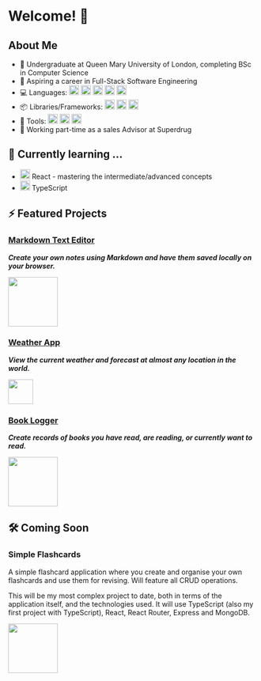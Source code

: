 # Welcome! 👋

## About Me

- :book: Undergraduate at Queen Mary University of London, completing BSc in Computer Science
- :star2: Aspiring a career in Full-Stack Software Engineering
- :computer: Languages: <a href="https://skillicons.dev"><img src="https://skillicons.dev/icons?i=js" width="20" /></a> <a href="https://skillicons.dev"><img src="https://skillicons.dev/icons?i=py" width="20" /></a> <a href="https://skillicons.dev"><img src="https://skillicons.dev/icons?i=java" width="20" /></a> <a href="https://skillicons.dev"><img src="https://skillicons.dev/icons?i=html" width="20" /></a> <a href="https://skillicons.dev"><img src="https://skillicons.dev/icons?i=css" width="20" /></a>
- :package: Libraries/Frameworks: <a href="https://skillicons.dev"><img src="https://skillicons.dev/icons?i=react" width="20" /></a> <a href="https://skillicons.dev"><img src="https://skillicons.dev/icons?i=express" width="20" /></a> <a href="https://skillicons.dev"><img src="https://skillicons.dev/icons?i=mongodb" width="20" /></a>
- :wrench: Tools: <a href="https://skillicons.dev"><img src="https://skillicons.dev/icons?i=vscode" width="20" /></a> <a href="https://skillicons.dev"><img src="https://skillicons.dev/icons?i=git" width="20" /></a> <a href="https://skillicons.dev"><img src="https://skillicons.dev/icons?i=npm" width="20" /></a>
- :department_store: Working part-time as a sales Advisor at Superdrug

## 🌱 Currently learning ...

- <a href="https://skillicons.dev"><img src="https://skillicons.dev/icons?i=react" width="20" /></a> React - mastering the intermediate/advanced concepts
- <a href="https://skillicons.dev"><img src="https://skillicons.dev/icons?i=ts" width="20" /></a> TypeScript

## ⚡ Featured Projects

### [Markdown Text Editor](https://github.com/SA9102/Markdown-Text-Editor)

***Create your own notes using Markdown and have them saved locally on your browser.***

<a href="https://skillicons.dev">
  <img src="https://skillicons.dev/icons?i=js,react,vite,css" width="100" />
</a>

### [Weather App](https://github.com/SA9102/Weather-App)

***View the current weather and forecast at almost any location in the world.***

<a href="https://skillicons.dev">
  <img src="https://skillicons.dev/icons?i=js,react" width="50" />
</a>

### [Book Logger](https://github.com/SA9102/Book-Logger)

***Create records of books you have read, are reading, or currently want to read.***

<a href="https://skillicons.dev">
  <img src="https://skillicons.dev/icons?i=js,express,mongodb,css" width="100" />
</a>

## :hammer_and_wrench: Coming Soon

### Simple Flashcards

A simple flashcard application where you create and organise your own flashcards and use them for revising. Will feature all CRUD operations.

This will be my most complex project to date, both in terms of the application itself, and the technologies used. It will use TypeScript (also my first project with TypeScript), React, React Router, Express and MongoDB.

<a href="https://skillicons.dev">
  <img src="https://skillicons.dev/icons?i=ts,react,express,mongodb" width="100" />
</a>

<!--
**SA9102/SA9102** is a ✨ _special_ ✨ repository because its `README.md` (this file) appears on your GitHub profile.

Here are some ideas to get you started:

- 🔭 I’m currently working on ...
- 🌱 I’m currently learning ...
- 👯 I’m looking to collaborate on ...
- 🤔 I’m looking for help with ...
- 💬 Ask me about ...
- 📫 How to reach me: ...
- 😄 Pronouns: ...
- ⚡ Fun fact: ...
-->
